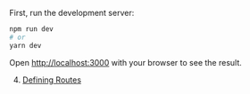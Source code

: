 
First, run the development server:

```bash
npm run dev
# or
yarn dev

```

Open [http://localhost:3000](http://localhost:3000) with your browser to see the result.


4. [Defining Routes](https://nextjs.org/docs/app/building-your-application/routing/defining-routes)


